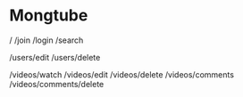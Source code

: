 # Mongtube

/
/join
/login
/search

/users/edit
/users/delete

/videos/watch
/videos/edit
/videos/delete
/videos/comments
/videos/comments/delete
